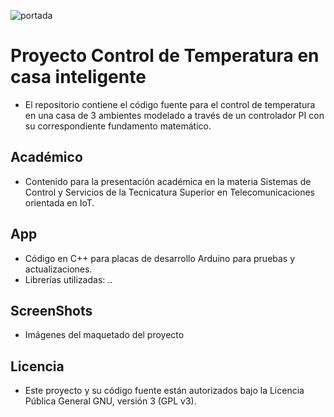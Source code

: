 ![portada](https://user-images.githubusercontent.com/109010330/233671748-deb7d91c-3d06-4c9a-82a0-c9cb0528a08a.png)

# Proyecto Control de Temperatura en casa inteligente #

* El repositorio contiene el código fuente para el control de temperatura en una casa de 3 ambientes modelado a través de un controlador PI con su correspondiente fundamento matemático.

## Académico ##
* Contenido para la presentación académica en la materia Sistemas de Control y Servicios de la Tecnicatura Superior en Telecomunicaciones orientada en IoT.

## App ##
* Código en C++ para placas de desarrollo Arduino para pruebas y actualizaciones.
* Librerías utilizadas: ..

## ScreenShots ##
* Imágenes del maquetado del proyecto



## Licencia ##
* Este proyecto y su código fuente están autorizados bajo la Licencia Pública General GNU, versión 3 (GPL v3).

